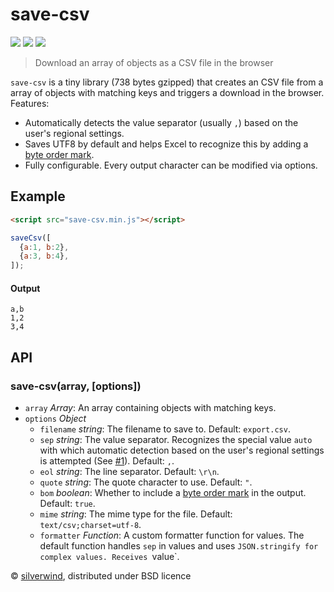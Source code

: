 # save-csv
[![](https://img.shields.io/npm/v/save-csv.svg?style=flat)](https://www.npmjs.org/package/save-csv) [![](https://img.shields.io/npm/dm/save-csv.svg)](https://www.npmjs.org/package/save-csv) [![](https://api.travis-ci.org/silverwind/save-csv.svg?style=flat)](https://travis-ci.org/silverwind/save-csv)
> Download an array of objects as a CSV file in the browser

`save-csv` is a tiny library (738 bytes gzipped) that creates an CSV file from a array of objects with matching keys and triggers a download in the browser. Features:

- Automatically detects the value separator (usually `,`) based on the user's regional settings.
- Saves UTF8 by default and helps Excel to recognize this by adding a [byte order mark](https://en.wikipedia.org/wiki/Byte_order_mark).
- Fully configurable. Every output character can be modified via options.

## Example
```html
<script src="save-csv.min.js"></script>
```
```js
saveCsv([
  {a:1, b:2},
  {a:3, b:4},
]);
```
#### Output
```csv
a,b
1,2
3,4
```

## API
### save-csv(array, [options])
- `array` *Array*: An array containing objects with matching keys.
- `options` *Object*
  - `filename` *string*: The filename to save to. Default: `export.csv`.
  - `sep` *string*: The value separator. Recognizes the special value `auto` with which automatic detection based on the user's regional settings is attempted (See [#1](https://github.com/silverwind/save-csv/issues/1)). Default: `,`.
  - `eol` *string*: The line separator. Default: `\r\n`.
  - `quote` *string*: The quote character to use. Default: `"`.
  - `bom` *boolean*: Whether to include a [byte order mark](https://en.wikipedia.org/wiki/Byte_order_mark) in the output. Default: `true`.
  - `mime` *string*: The mime type for the file. Default: `text/csv;charset=utf-8`.
  - `formatter` *Function*: A custom formatter function for values. The default function handles `sep` in values and uses `JSON.stringify for complex values. Receives `value`.

© [silverwind](https://github.com/silverwind), distributed under BSD licence
